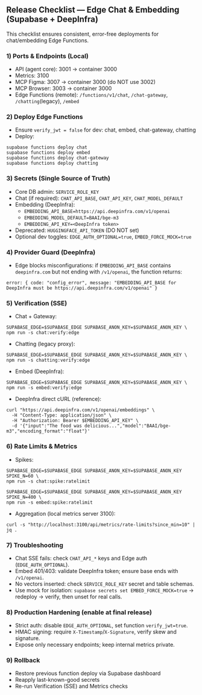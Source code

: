 ## Release Checklist — Edge Chat & Embedding (Supabase + DeepInfra)

This checklist ensures consistent, error-free deployments for chat/embedding Edge Functions.

### 1) Ports & Endpoints (Local)
- API (agent core): 3001 -> container 3000
- Metrics: 3100
- MCP Figma: 3007 -> container 3000 (do NOT use 3002)
- MCP Browser: 3003 -> container 3000
- Edge Functions (remote): `/functions/v1/chat`, `/chat-gateway`, `/chatting`(legacy), `/embed`

### 2) Deploy Edge Functions
- Ensure `verify_jwt = false` for dev: chat, embed, chat-gateway, chatting
- Deploy:
```
supabase functions deploy chat
supabase functions deploy embed
supabase functions deploy chat-gateway
supabase functions deploy chatting
```

### 3) Secrets (Single Source of Truth)
- Core DB admin: `SERVICE_ROLE_KEY`
- Chat (if required): `CHAT_API_BASE`, `CHAT_API_KEY`, `CHAT_MODEL_DEFAULT`
- Embedding (DeepInfra):
  - `EMBEDDING_API_BASE=https://api.deepinfra.com/v1/openai`
  - `EMBEDDING_MODEL_DEFAULT=BAAI/bge-m3`
  - `EMBEDDING_API_KEY=<DeepInfra token>`
- Deprecated: `HUGGINGFACE_API_TOKEN` (DO NOT set)
- Optional dev toggles: `EDGE_AUTH_OPTIONAL=true`, `EMBED_FORCE_MOCK=true`

### 4) Provider Guard (DeepInfra)
- Edge blocks misconfigurations: if `EMBEDDING_API_BASE` contains `deepinfra.com` but not ending with `/v1/openai`, the function returns:
```
error: { code: "config_error", message: "EMBEDDING_API_BASE for DeepInfra must be https://api.deepinfra.com/v1/openai" }
```

### 5) Verification (SSE)
- Chat + Gateway:
```
SUPABASE_EDGE=$SUPABASE_EDGE SUPABASE_ANON_KEY=$SUPABASE_ANON_KEY \
npm run -s chat:verify:edge
```
- Chatting (legacy proxy):
```
SUPABASE_EDGE=$SUPABASE_EDGE SUPABASE_ANON_KEY=$SUPABASE_ANON_KEY \
npm run -s chatting:verify:edge
```
- Embed (DeepInfra):
```
SUPABASE_EDGE=$SUPABASE_EDGE SUPABASE_ANON_KEY=$SUPABASE_ANON_KEY \
npm run -s embed:verify:edge
```
- DeepInfra direct cURL (reference):
```
curl "https://api.deepinfra.com/v1/openai/embeddings" \
  -H "Content-Type: application/json" \
  -H "Authorization: Bearer $EMBEDDING_API_KEY" \
  -d '{"input":"The food was delicious...","model":"BAAI/bge-m3","encoding_format":"float"}'
```

### 6) Rate Limits & Metrics
- Spikes:
```
SUPABASE_EDGE=$SUPABASE_EDGE SUPABASE_ANON_KEY=$SUPABASE_ANON_KEY SPIKE_N=60 \
npm run -s chat:spike:ratelimit

SUPABASE_EDGE=$SUPABASE_EDGE SUPABASE_ANON_KEY=$SUPABASE_ANON_KEY SPIKE_N=400 \
npm run -s embed:spike:ratelimit
```
- Aggregation (local metrics server 3100):
```
curl -s "http://localhost:3100/api/metrics/rate-limits?since_min=10" | jq .
```

### 7) Troubleshooting
- Chat SSE fails: check `CHAT_API_*` keys and Edge auth (`EDGE_AUTH_OPTIONAL`).
- Embed 401/403: validate DeepInfra token; ensure base ends with `/v1/openai`.
- No vectors inserted: check `SERVICE_ROLE_KEY` secret and table schemas.
- Use mock for isolation: `supabase secrets set EMBED_FORCE_MOCK=true` → redeploy → verify, then unset for real calls.

### 8) Production Hardening (enable at final release)
- Strict auth: disable `EDGE_AUTH_OPTIONAL`, set function `verify_jwt=true`.
- HMAC signing: require `X-Timestamp`/`X-Signature`, verify skew and signature.
- Expose only necessary endpoints; keep internal metrics private.

### 9) Rollback
- Restore previous function deploy via Supabase dashboard
- Reapply last-known-good secrets
- Re-run Verification (SSE) and Metrics checks
